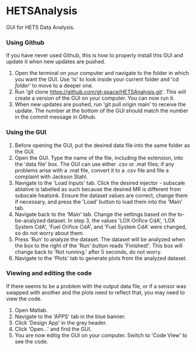 # HETSAnalysis
GUI for HETS Data Analysis.

### Using Github
If you have never used Github, this is how to properly install this GUI and update it when new updates are pushed.
1. Open the terminal on your computer and navigate to the folder in which you want the GUI. Use 'ls' to look inside your current folder and 'cd _folder_' to move to a deeper one.
2. Run 'git clone https://github.com/gt-space/HETSAnalysis.git'. This will create a version of the GUI on your computer. You can now run it.
3. When new updates are pushed, run 'git pull origin main' to receive the update. The number at the bottom of the GUI should match the number in the commit message in Github.

### Using the GUI
1. Before opening the GUI, put the desired data file into the same folder as the GUI.
2. Open the GUI. Type the name of the file, including the extension, into the 'data file' box. The GUI can use either .csv or .mat files; if any problems arise with a .mat file, convert it to a .csv file and file a complaint with Jackson Stahl.
3. Navigate to the 'Load Inputs' tab. Click the desired injector - subscale ablative is labelled as such because the desired MR is different from subscale heatsink. Ensure the dataset values are correct, change them if necessary, and press the 'Load' button to load them into the 'Main' tab.
4. Navigate back to the 'Main' tab. Change the settings based on the to-be-analyzed dataset. In step 3, the values 'LOX Orifice CdA', 'LOX System CdA', 'Fuel Orifice CdA', and 'Fuel System CdA' were changed, so do not worry about them.
5. Press 'Run' to analyze the dataset. The dataset will be analyzed when the box to the right of the 'Run' button reads 'Finished!'. This box will change back to 'Not running.' after 5 seconds, do not worry.
6. Navigate to the 'Plots' tab to generate plots from the analyzed dataset.

### Viewing and editing the code
If there seems to be a problem with the output data file, or if a sensor was swapped with another and the plots need to reflect that, you may need to view the code.
1. Open Matlab.
2. Navigate to the 'APPS' tab in the blue banner.
3. Click 'Design App' in the grey header.
4. Click 'Open...' and find the GUI.
5. You are now editig the GUI on your computer. Switch to 'Code View' to see the code.
